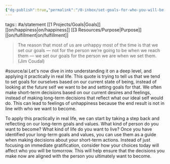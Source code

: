 ```yaml
---
{"dg-publish":true,"permalink":"/0-inbox/set-goals-for-who-you-will-be-when-you-achieve-them/"}
---
```



tags:: #a/statement  [[1 Projects/Goals\|Goals]] [[on/happiness\|on/happiness]] [[3 Resources/Purpose\|Purpose]] [[on/fulfillment\|on/fulfillment]]

> The reason that most of us are unhappy most of the time is that we set our goals — not for the person we’re going to be when we reach them — we set our goals for the person we are when we set them. (Jim Coudal)

#source/ai Let's now dive in into understanding it on a deep level, and applying it practically in real life. This quote is trying to tell us that we tend to set goals for ourselves based on our current state of being, instead of looking at the future self we want to be and setting goals for that. We often make short-term decisions based on our current desires and feelings, instead of making long-term decisions that reflect what our ideal self would do. This can lead to feelings of unhappiness because the end result is not in line with who we want to become.

To apply this practically in real life, we can start by taking a step back and reflecting on our long-term goals and values. What kind of person do you want to become? What kind of life do you want to live? Once you have identified your long-term goals and values, you can use them as a guide when making decisions about your short-term actions. Instead of just focusing on immediate gratification, consider how your choices today will affect who you will be tomorrow. This will help ensure that the decisions you make now are aligned with the person you ultimately want to become.